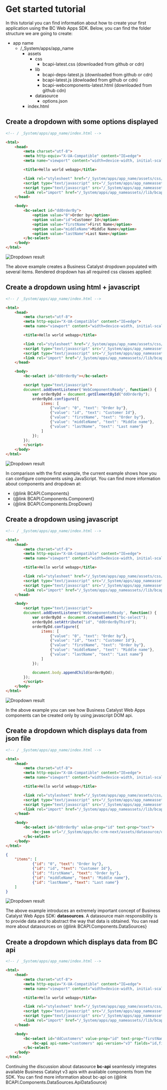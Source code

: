 # Get started tutorial

In this tutorial you can find information about how to create your first application using the BC Web Apps SDK. Below,
you can find the folder structure we are going to create:

* app name
    - /_System/apps/app_name
        * assets
            + css
                * bcapi-latest.css (downloaded from github or cdn)
            + lib
                * bcapi-deps-latest.js (downloaded from github or cdn)
                * bcapi-latest.js (dowloaded from github or cdn)
                * bcapi-webcomponents-latest.html (downloaded from github cdn)
            + datasource
                * options.json
        * index.html

## Create a dropdown with some options displayed

```html
<!-- / _System/apps/app_name/index.html -->

<html>
    <head>
        <meta charset="utf-8">
        <meta http-equiv="X-UA-Compatible" content="IE=edge">
        <meta name="viewport" content="width=device-width, initial-scale=1">

        <title>Hello world webapp</title>

        <link rel="stylesheet" href="/_System/apps/app_name/assets/css/bcapi-latest.css">        
        <script type="text/javascript" src="/_System/apps/app_nameassets//lib/bcapi-deps-latest.js"></script>
        <script type="text/javascript" src="/_System/apps/app_nameassets//lib/bcapi-latest.js"></script>
        <link rel="import" href="/_System/apps/app_nameassets//lib/bcapi-webcomponents-latest.html">
    </head>

    <body>
        <bc-select id="ddOrderBy">
            <option value="0">Order by</option>
            <option value="id">Customer Id</option>
            <option value="firstName">First Name</option>
            <option value="middleName">Middle Name</option>
            <option value="lastName">Last Name</option>
        </bc-select>
    </body>
</html>
```

![Dropdown result](tutorials/get-started/dropdown-result.png)

The above example creates a Business Catalyst dropdown populated with several items.
Rendered dropdown has all required css classes applied:

## Create a dropdown using html + javascript

```html
<!-- / _System/apps/app_name/index.html -->

<html>
    <head>
        <meta charset="utf-8">
        <meta http-equiv="X-UA-Compatible" content="IE=edge">
        <meta name="viewport" content="width=device-width, initial-scale=1">

        <title>Hello world webapp</title>

        <link rel="stylesheet" href="/_System/apps/app_name/assets/css/bcapi-latest.css">        
        <script type="text/javascript" src="/_System/apps/app_nameassets//lib/bcapi-deps-latest.js"></script>
        <script type="text/javascript" src="/_System/apps/app_nameassets//lib/bcapi-latest.js"></script>
        <link rel="import" href="/_System/apps/app_nameassets//lib/bcapi-webcomponents-latest.html">
    </head>

    <body>
        <bc-select id="ddOrderBy"></bc-select>

        <script type="text/javascript">
        document.addEventListener('WebComponentsReady', function() {
            var orderByDd = document.getElementById("ddOrderBy");
            orderByDd.configure({
                items: [
                    {"value": "0", "text": "Order by"},
                    {"value": "id", "text": "Customer Id"},
                    {"value": "firstName", "text": "Order by"},
                    {"value": "middleName", "text": "Middle name"},
                    {"value": "lastName", "text": "Last name"}
                ]
            });
        });
        </script>
    </body>
</html>
```

![Dropdown result](tutorials/get-started/dropdown-result.png)

In comparison with the first example, the current example shows how you can configure
components using JavaScript. You can find more information about components and
dropdown at:

* {@link BCAPI.Components}
* {@link BCAPI.Components.Component}
* {@link BCAPI.Components.DropDown}

## Create a dropdown using javascript

```html
<!-- / _System/apps/app_name/index.html -->

<html>
    <head>
        <meta charset="utf-8">
        <meta http-equiv="X-UA-Compatible" content="IE=edge">
        <meta name="viewport" content="width=device-width, initial-scale=1">

        <title>Hello world webapp</title>

        <link rel="stylesheet" href="/_System/apps/app_name/assets/css/bcapi-latest.css">        
        <script type="text/javascript" src="/_System/apps/app_nameassets//lib/bcapi-deps-latest.js"></script>
        <script type="text/javascript" src="/_System/apps/app_nameassets//lib/bcapi-latest.js"></script>
        <link rel="import" href="/_System/apps/app_nameassets//lib/bcapi-webcomponents-latest.html">
    </head>

    <body>
        <script type="text/javascript">
        document.addEventListener('WebComponentsReady', function() {
            var orderByDd = document.createElement("bc-select");
            orderByDd.setAttribute("id", "ddOrderByThird");
            orderByDd.configure({
                items: [
                    {"value": "0", "text": "Order by"},
                    {"value": "id", "text": "Customer Id"},
                    {"value": "firstName", "text": "Order by"},
                    {"value": "middleName", "text": "Middle name"},
                    {"value": "lastName", "text": "Last name"}
                ]
            });

            document.body.appendChild(orderByDd);
        });
        </script>
    </body>
</html>
```

![Dropdown result](tutorials/get-started/dropdown-result.png)

In the above example you can see how Business Catalyst Web Apps components can be
created only by using javascript DOM api.

## Create a dropdown which displays data from json file

```html
<!-- / _System/apps/app_name/index.html -->

<html>
    <head>
        <meta charset="utf-8">
        <meta http-equiv="X-UA-Compatible" content="IE=edge">
        <meta name="viewport" content="width=device-width, initial-scale=1">

        <title>Hello world webapp</title>

        <link rel="stylesheet" href="/_System/apps/app_name/assets/css/bcapi-latest.css">        
        <script type="text/javascript" src="/_System/apps/app_nameassets//lib/bcapi-deps-latest.js"></script>
        <script type="text/javascript" src="/_System/apps/app_nameassets//lib/bcapi-latest.js"></script>
        <link rel="import" href="/_System/apps/app_nameassets//lib/bcapi-webcomponents-latest.html">
    </head>

    <body>
        <bc-select id="ddOrderBy" value-prop="id" text-prop="text">
            <bc-json url="/_System/apps/bc-crm-next/assets/datasource/options.json" rel="datasource"></bc-json>
        </bc-select>
    </body>
</html>
```

```json
{
    "items": [
            {"id": "0", "text": "Order by"},
            {"id": "id", "text": "Customer Id"},
            {"id": "firstName", "text": "Order by"},
            {"id": "middleName", "text": "Middle name"},
            {"id": "lastName", "text": "Last name"}
    ]
}
```

![Dropdown result](tutorials/get-started/dropdown-result.png)

The above example introduces an extremely important concept of Business Catalyst Web Apps SDK: **datasources**.
A datasource main responsibility is to provide data and to abstract the way that data is obtained. You can read
more about datasources on {@link BCAPI.Components.DataSources}

## Create a dropdown which displays data from BC api

```html
<!-- / _System/apps/app_name/index.html -->

<html>
    <head>
        <meta charset="utf-8">
        <meta http-equiv="X-UA-Compatible" content="IE=edge">
        <meta name="viewport" content="width=device-width, initial-scale=1">

        <title>Hello world webapp</title>

        <link rel="stylesheet" href="/_System/apps/app_name/assets/css/bcapi-latest.css">        
        <script type="text/javascript" src="/_System/apps/app_nameassets//lib/bcapi-deps-latest.js"></script>
        <script type="text/javascript" src="/_System/apps/app_nameassets//lib/bcapi-latest.js"></script>
        <link rel="import" href="/_System/apps/app_nameassets//lib/bcapi-webcomponents-latest.html">
    </head>

    <body>
        <bc-select id="ddCustomers" value-prop="id" text-prop="firstName">
            <bc-api api-name="customers" api-version="v3" fields="id,firstName" rel="datasource"></bc-api>
        </bc-select>
    </body>
</html>
```

Continuing the discussion about datasource **bc-api** seamlessly integrates available Business Catalsyt v3 apis with
available components from the SDK. You can find more information about bc-api on {@link BCAPI.Components.DataSources.ApiDataSource}